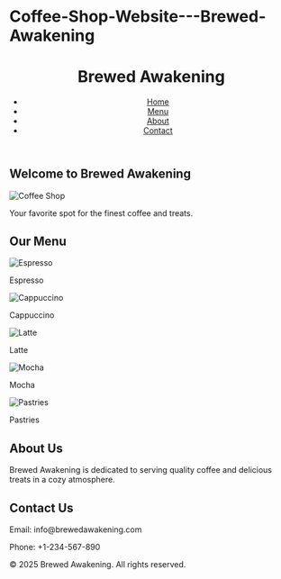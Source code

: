 # Coffee-Shop-Website---Brewed-Awakening
<!DOCTYPE html>
<html lang="en">
<head>
    <meta charset="UTF-8">
    <meta name="viewport" content="width=device-width, initial-scale=1.0">
    <title>Brewed Awakening</title>
    <link rel="icon" type="image/x-icon" a href="C:\Users\Dell\Downloads\Brewed Awakening.jpeg">
    <link rel="stylesheet" href="style.css">
</head>
    <body>
        <header>
            <h1>Brewed Awakening</h1>
            <nav>
                <ul>
                    <li><a href="#home">Home</a></li>
                    <li><a href="#menu">Menu</a></li>
                    <li><a href="#about">About</a></li>
                    <li><a href="#contact">Contact</a></li>
                </ul>
            </nav>
        </header>
        <main>
            <section id="home">
                <h2>Welcome to Brewed Awakening</h2>
                <img src="C:\Users\Dell\OneDrive\Pictures\CS5.jpg" alt="Coffee Shop" class="hero-image">
                <p>Your favorite spot for the finest coffee and treats.</p>
            </section>
            <section id="menu">
                <h2>Our Menu</h2>
                <div class="menu-item">
                    <img src="C:\Users\Dell\OneDrive\Pictures\CS6.jpg" alt="Espresso">
                    <p>Espresso</p>
                </div>
                <div class="menu-item">
                    <img src="C:\Users\Dell\OneDrive\Pictures\CS7.jpg" alt="Cappuccino">
                    <p>Cappuccino</p>
                </div>
                <div class="menu-item">
                    <img src="C:\Users\Dell\OneDrive\Pictures\CS8.jpg" alt="Latte">
                    <p>Latte</p>
                </div>
                <div class="menu-item">
                    <img src="C:\Users\Dell\OneDrive\Pictures\CS9.jpg" alt="Mocha">
                    <p>Mocha</p>
                </div>
                <div class="menu-item">
                    <img src="C:\Users\Dell\OneDrive\Pictures\CS10.jpg" alt="Pastries">
                    <p>Pastries</p>
                </div>
            </section>
            <section id="about">
                <h2>About Us</h2>
                <p>Brewed Awakening is dedicated to serving quality coffee and delicious treats in a cozy atmosphere.</p>
            </section>
            <section id="contact">
                <h2>Contact Us</h2>
                <p>Email: info@brewedawakening.com</p>
                <p>Phone: +1-234-567-890</p>
            </section>
        </main>
        <footer>
            <p>&copy; 2025 Brewed Awakening. All rights reserved.</p>
        </footer>
    </body>
    </html>
    
